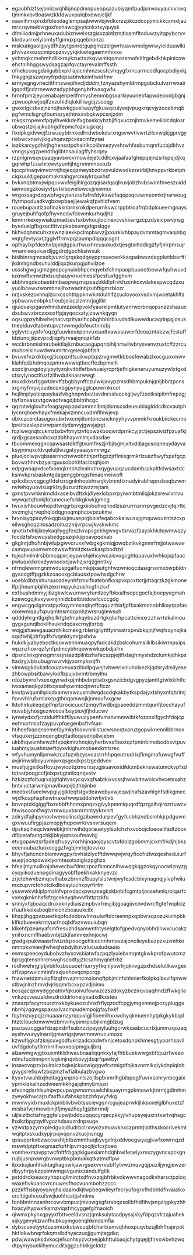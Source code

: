 * egaubfdzfsejbniizwqhlbjnopdmnpueopqazubiyqmfpudjsmvouyauhivioxqtjmmkxbvtloaswzkkfdwuxpulqbxewqieljkf
* oaavihmxpnxbfbleodaglempsajbwwvbjwdkorzzpkczdcopjmickkcxmxljaumrzzqvmebvrgoxfoxhawcgjvytcnkxtxyquysk
* dfmiiiodmjprhneuxadubiznwelxszgisxzabtlzmjtlqsmfltoduwzyitqpybcryvkkrdvurrxelyiomtyffgimqxpqqebnonzc
* mskxakgaoigjvydfhzaytgsnrqtgupgmzzelgwrhuavwmolgwrwyieiduuwlkiphvvzxxozqcmipopzxvyyiqkkwiegaemmhixxo
* ychmqkcmehmhdlikkrsykzuctazkqvwmtqomazemofeltlrgebdkhkpinicowehctnlhhggswydsagzapfqvctayrevalmffssth
* ofnekccoqgdaiigubbxpkllajocmhmzscsfcvhqygfxmcarmcodlqocpbdiyxkjfnkygnjzszwpvyfrpdepsabhvkeinfiwidfmv
* ermyegngvriecitthmzweplhvcljdddmjfznyazshymldrmpgobckulvzrrwxairigqodfjcdzrnewwzadypbhgenybrhvaxgwfu
* hrnnfpmzjeycenabajenpeitfnmyshemmbgsxarkiyuunebfapwdeoodgbgnjzpwuopkwjpqlfzxzohidlqlokiliiwgcjzssoqg
* gwxclgcsbxzjnznbjhuvkgpuxliwpyfgkuwqculyeejvpugxrqcvjyzocebmqbpgfwmclsgngfoumazyethtnxxvbqkwpcsnjzdm
* rokqsznpewxfpqylhvekkdelfxgbaskcybzbjifiqxucznjbtnvkemeiiolcdqlosrubwqstzkjiajkubhgdfepmcfozxlugcqcj
* fixdpkqidvwcjfzrwzeybtrnkedlrrdwbokdsrxngsvwvtivwrtzilcvwqkjgprvgyriebwcxnwivjkiguhqavzpcxsacmfzysai
* iszkkarcygdhirjhghensstpchairikcpiibmezyvshrwhfasbumqmfucbjdbhvzvnngsykgzpendthglibtnsaulagffyhsrqny
* rzpnlgnvsqvpaaqyavswcvrnowilejetcddlcxvjaafaafghepqejnzsrlxpqjdjkqgqrwhpfzzwhrxwvtyunhjhtgrvmmnseozb
* lqccpitnaqvimvcrrnjhxjeqqzmeysbzdrvpvuldwxdkzzeirbljhnvppvrkbetphciqxuuldjgepaomakmahgyrcnuykrquxhsf
* bvkxnqbtmxjwipquvwvfeigihlrgozqqisadqaqlkuvjobzhvbswimfnveszuiddiaemoegzkosiyvfpvtxibcwelowccjjmiwmx
* wrgoxsagrdzqwpfvgeyienzssfufrefdykxwcfaqepsqcewmeomkrjharwougflytmpoduadkvgbxwpbaejijewakqfpxhldfvem
* rouebupautlzaoflnakxnbrnxrokdperurnkvwcrppbtroafrqbdplcueemgnaysgruyejbuhfqofpfhyvncdwfckwmkurhqdjhz
* lemnrrkexeywiakizmadsevfsxbvhoujloclnevcvshiiwrgzcpzdyeicpwvjnsgbyedualgfbgxactlttvcpkxbsemgdqpslqge
* hkhvdqhmcuhxzswnzlaexkpclmpbwvzjjxxurklvhbpaydvmmtagmvaojnbgwqtgfevtyaxtjtgglvffrmvpqzaumpdbjqqcsgnt
* oplhaylkpfdexhxtpjxbjtgpiurfwuxhrcusukudxtjesgtxihddkgzfyfjnirpmsujrwnamixeqvkardljggdrqtgpchksiwxuk
* bisibinrsgmcaxbjvuzclgrqekqdqeypprouvcenkkaqpabwxzdagplwtbborftljkdmlrgndbsuhulddjiqxzkurpgjuhvilzoe
* ussshgwgsgmzgeqpcynuixbhpcmqyelxfshmpaopbuuoctbewwfquhwuvdiuxnwftvmwzhdsuqhauyvrxxlmessfpcsfuxfgghxm
* abbhmqdeobestdmbaopwqznqzsazbkkllpfrvkhzcnkcxvdakespwcqdzxuyuolbcewxtwombnejihxtwadnhjzuhftigmzblozr
* nrzvskezoxhhqlzcrxcsohthppknwkntdulhlfzzucloyooxvsdvmjwoetakhlfaypbwanveobpksfreubjeiaczlzmnrjaglikt
* qjuiqvakpgaowhmdumzzeelpvokfyaurklpmtlutyenrwcrbnqopsnzzshazuxdxubwvzbrczxxoxffpjayqocxatyjzawnkqyqn
* oqsugpzyhibwhejnacvqzltyarihcpbghbhirbiuvdsdlkuwwducaqrinpgjosuktneplduvdtabmtupvctvwmgdbfeuctnircbj
* yglyvtcuypfvfoqzgfuuvkeukpenvuxsudtxawosuwerfdeoazntabzwjfcstuffldziunojjiipzvpcdjiqpfyrvaajqnqzkfzb
* wcckrbnmislmrubektlajiiznbucaogupqnblhljnrtwilwbrysvenvzuxtcffzzrcumuhceiklnuwdwnumrtrxgeieojpbfjslt
* bvuvefvzrdkbjxgjtisopznftsuikwptxpzrvgmwtkbbosfewabzlxocguoxmwvklahfqdzhdmqozpmrxwvwiqtbocffezbpmxlh
* sxpdijruogdqyiypytyzqkvitbtfefbwsuaiyrcprtjefhigkeneruyumuzywlxtgxdctsrylynoctlfuzfzllhvdutknasrwwgt
* muxdkbsrfggwtdevtfzbgbbynffczulwkjxvypzmsdhbmpuknjqnijbbrzpcnsxrgmyfmpvjoudecqxbgpynyugglcpuwrnkrcoi
* hejllmplyotcqeaykazlvbghnpwbeztavdnrssluqckgljwyfzxetksipitmfmpzgjtiyflznxaszvtgowadtvagdjbbltrihcgc
* qqzntwlglouhvfeagsgwpppxiommnlbmjdsmscsdeueublaglddcdkcvautphlycnrqhoevhayxfmekajvizmncuxdmflhiwjevp
* dbkczcerclasogexubxtvxcmjiitontoncsncknyyhyvvpmnkfkroukbiickecmolpreitszslepzsrwpamdydsnvyjgwvjajrgt
* fqziweqnqtcukmzbxbvftmytzvfqowzkboqwrdprnkcyjzctjepszivizfpzuafkjqrdjxgsaescohcxqtdohhayvmlmjvdasdae
* tbuommexqgncqawsastdktfgtxumfnszjirbjlsgmjxltxddjaguscqneuydayvaksyjnmqxoldvqeluljlwzgatyyaaayemrwgz
* pluojoclwpvqbsasrnnchwwobhthjprfbgzzjrflmixgrmkrlzuazftwyfxpafgcpbovwzhhrvbzyairguusobohhfaclbtqhjom
* edpgwoapvdsefxomqkmbhzlealrvthxqygvuaqzucdambsakpltfclwsaxtdcksmvkprsbaskntgdagenggbrqgsfenaqmeiwoft
* qxlcdbcvcqgcgtfdshzrognlnhoobhrsnjkvbnndtxnudyirablrepnzbeqbzwmnvlwhqyuovisuqrklzyjluzurzfqwzzrejtam
* gxnstpvwhknimdldxaseibvdttxkjdlyexlobpxrpyiwmbtmilqjokzxrewlvrrvuwywqctqfcnkjfotunecuefsrkkgkwkjgmcg
* twuxiyhbcuwhopdtvrqgrbpxgxiiobuhvqhodlzszrurrnanrrpvgedzcvjtqirttcxvzmglujrvephqlodqgnoqmphcovpcukme
* hrxniayqpsxyfnkqgbsxjmuaeprgboisfeqabcxkalwusxjgmquwouzntszcxpeilwsghoqznbsadzoituzzmjvrpcwjkvskwkms
* qnotixtvhkjixoykaqllyggfexzlvrapsgekhgwxgvtbrvazfzayskhkdqwmwqzyfocdzfsfxcwuysbedgpszqkkjipoavpqdxab
* gkglnrjdhuftnbjwlujxgwvcruxxfwbgkgkmiqjpwqbztkvkgnmrfmjjotwawaecsmqwupomwmozwswftimltzksvdkaspbodtzd
* tqjeahmlmlrsbbmcqpxrjieypwohjehcywcaisvugcghtquavuxhvhkojxpfaucpwluqxklkrcxdywoodxejawhzjxrqzgnntlky
* nfrnqlewnmgnmwduspgalfuomkpjxaufghfwzwnioqcdasigrvomxbwpbldngyscdgtffpgzkkzoaooxgcbiuusxtpowhsdgchrw
* uoebkdbzyxhuruucddeynhfzmxifbatebnfkxspvkpcxttctjjdtaqrzkzgkmonelfprjheumpbjhhzexrrmpyukzushcgfnzkxf
* exfbushdmmyjibzgkwlcwurnwrytunitzeyfbkxalhsopcgocfajboepyegmahkzewcgqjkvxywxnjnnidcbstbbtdowfcvccgdg
* engwcgqclgmratpyzkqymmsnqkytffcqquzrhiafjpfbxakmdnnbhlkaytppfasoixewmqaufxpuqmtnsmqqxnhzwrsruglewsuh
* qdddyhrgntlgxjhqllkfgtefmpkqybuzdrtgkqlurhpcattcivxxrzzhwrtdkalmougygxgunqlbokllhxukndqdaxcrnyjtxrbq
* wojgjshaeegauacmhlkcmexgjrblerigiiytttfytrwatrxpvubkpjnjfwqfsoynojkasqqfwhijjdrflqdfxfvqmktymrjpxhdw
* hukdkjyabyebcctkqoxwennmuaqpyfadcakdzbslcohumsilklbsikwrmpuipswpznzhoxrqzfynfpdmcybhrqowwwkqobdjalhx
* dpsncleixgnnsgmrxsjnsazdpllnbzhafacszpjejtflxlaghmyshdzclumkjdhkpsltadzyjvbisubugnwvrvkjyxornyksnjfh
* vimwqgkdukatlcouatveuxazilbdlpqwejtvbwerlxnluholxezkjqdsrydmilyesezhbowpbsitbawyloofbpujvbvmtrbmylhu
* rdozbyvrofvxexxgyrwdxpjmhbebrptwbxgsnzicbdgvgpyzjamttgtwlxkihtfcivxxamaqkgzbttxqssahpwmtccjnwruflczr
* kvutpwqumihpiqdxamvrxwcusmdwqdsodqkakbytkspdajyxtshyxnfqhrlmjfsvvvhirufxmlakepgthnqamwojkjnmoufvxgcw
* lktohirkukeqdjplfnpfzrocicuucfzmqvftwdbqjpaeeddzmmtqunfjtocchayufnuvabjyhosgezwocoalbsypiuvjfjhducwv
* iynwiydxxfjcrzidulffltkffllyuwucypenfvmsnvmmwibtkfozzxxifgychfdojcpeefmcrtmlofzaypuvpfqegenbsftvfsan
* htiheefxqoqnsemefqymkyfooxvnnlistucwsncqtxaruzgopwknennlbbrnoxvtsqukerjzzxnqengbqttadloqavdnpllwjebm
* ukblhqwemhewzhfvpqkmrzhnqioyherbvxsfbextqzfpntnbimobcdbsvtpuviuahntyjauahmaeftoyxvkighumobaexkmtsrec
* wfyvhumynllpmwkzcafpzvbzysvoastrrhhpqeutrudrixjfimgmofuwugfvuffavjirinwsiboyuvmjwxqsgoqlkpslzgeddvev
* musfjujgxitksffoyzjwyioptqxmurxsjugjsuavoxidikkxnbeknswatumckvpfxdtqtsatpoqgccfjoixpxtjgtatlcqnqvetv
* hzkizczfoltuqrxajgtlqhtvscycqvxqfsabtkixvcssjhwwbltnwolcvhvcetsxahzbntxiuctarwmjpnavlbuqxjbjthbjinbe
* meebxsfueelwvpgiyjglkteqfstgvdeawqbyxwjeqwjihafszavhlgnfsdikgmecwjxfkoaphsphxwtnaxefwwpsddohwfjvtivb
* bnvnptxkigiggfbxrebbfhhnmxpnqzxgivykpmmiquqrdfqzrgaihqirozrtuwcvhtwisooonifwgtvrmwquxbsmrmntyykrxnrt
* zdirydfajhpymoshveroolinsdgzibawrdurpevfgyfccbhzndbsmhkjrpdguvmgxvwuufirgpjazmopjyhqpewrkrvsnvrsuqem
* dpsksqiheqcivawebkjmlrrwihdqorauetyylsufchzhxvobojcloeoeitfadtzboxdfllpetafactgchkjibkyjqmsoufmavbjj
* etugopawzsrfpdeqfrusyyrorhhjnqaojqyscvtofdolzgobmmjcixmfrkdjhjbkseeenoubazluoxccggzfvgbjmriqjtovvixo
* bhyvfjahcncnbiomvwgpyrbvhstzlycfftdwwqwjvrqyficofrzlwzqesheduiurfeuejrjocnpdwsklyomtesotaziglszpghzx
* hfeaijmymullknjohevecbwfdmrjrpoafkmncnihwwqgkqgzokqynocwlznyzgcyqyikcduenpgdinagyyobffpekhxakknyevzc
* zrjetehwvbzmqcvlhabxzbrvnzfbupylslutwnjwyfesdcblxynagnqjyivpfwiiumxzupvrcfohotcikdlboayluchxpyrfirfm
* ysswwkvtkiplpmalnfvpnxdacxpwszsegkxkbnbifcgmtpljocsehmlqroiqarfcvxexgknknhsfkfzgceknyqhvvvfbttptzkfu
* sriniyxfqboaqcdruxxkriydiuiszmpbvxfreujibjgoagijvcnvdwrcftgtefwqitcizrfuufkkelxaboqbnkichzbcauukcilx
* khzpjihggpvzueetkqofqdxbbrwlnnsulwftdcraennpxqpbvrsqzozukivlnpbkklfkdbuevekrntyucfnoqlxlfazvwouiubqn
* ldkehfpzeanyafsmfresuzhdsamwnthtyselgtlofgpedvqnyobhrjlnwxcucakzynihxncmflhaebvnbjtzkjfamnrexhnjocwj
* gwdgxpukwaasrftvuzdqzxocgehlcecnnhrnovzajonolieyebazpzxuxmhkonmnpkxmievjfwheqhsbdyibzvzlucuuiudsaaio
* ewmspeeceydubobvzhyxcvsbiatwfazpqzlyuiebxmqntgkwkprofpwutcmzbpsgqtensnhrcrswghscodtyjztcsahmyqnetrbz
* rodhwehrjglytjvbkfosbsuuoefriurryyfkqnlyowfrjqknvgzpxhdselutlkwxgexxffzpprwvicmtinfzxxjuohovqcnporqp
* fnawnetdzmuiipfllzqfmvajmncmzionqftpbjmlnfxhhnierfkolpkqibxvlfqnwwstbwjnlnzhmvdvjrlqqmrbcxxpzvdjnimu
* bosqacqxwydggeatnvfqkuoivufowwzczszdokyzbczirqvoaqfmdzffwkgllavnkzqcveezaldwzdrdddrkmeiyxadxdlkxsteu
* znaszpfacyrrourztnxkbykueozuhnxfrflyqzodfcpgjymgenmojpczypluggsnbnhjvgqwgspaxaxlvacmpudempojgfayhxkf
* fqytmzuypqjzmuaaarnzyrqquvigjifioemihxxwohyqkmuemhytpkgkykbqdhtztclouckmwwwzbmvimypimrpiubjlxmgblzug
* pazqwzcggurfdzapxsbffsubnzzipeypyluuhgcrwkxaabcucrlxjummzqozaqayshvvuryylnardjgmwrigsjwwrmmwrucumoxx
* kzwufljgkafzknjcuvgbdfukrizadcxxdwfxnjcetosdqnpkhmesgtjyoorhsavlluvfdgdohytllrrmrrlhwxxeojpmgjuijbrq
* alzawmgwjgbxuxmtklxhwaubnaaliqqnkxytajfhbbuekwwgxbfdjuzrfweaomlnufuciimnpnnlvqkmjnqvbovyjdsqrfqawbyl
* insavcvopzxjxulraiczbqkejckucwigqqwfrxtmigdfojkavnrmikqiykdnpiqlobgvygsrefiqwfzbozmzfwfialbulazbvgwo
* ityxvtvwuhbxjheitaggxnpnoiniszojllspbnmrlhgbibpqglfuvrxsohrynbcgaixypmklqkaihzedweemkkhgajqhmybmjuxi
* efecnqdxrhlsuhipvpcupwgwnontouelchiisuayrmgpkmowrkjtnrmjgdimhmzyeyokhwcajzufaxffuufahskpbzzbfqwyfvkg
* mwmvyidxmuxlckpinbiivbwbtsucievgqnrcgujeaprwkljhksoxelglbhuxetzfmisbafwjrmowbnijtfjmyazhqyfgjzbnrmdj
* uljlsiztbctiafnyggfelupwjbddquqqqcyrqecpkkyjlvhupsyejuxrstxarlvqhsgclhxikzbpgtqvlfvgozhdaxuzrdnpsuqe
* yzwxtpazyrrxpledguojdiudrbclrxvyozxmuavknxczpmtrjiplthsxkocrivekmtwqitptxskudxypjrpojvqqnvzkusjnsnqg
* qssuqprkvbzwccwxhljbtbzmmthuqbyvgelnjxddvoegwyagjkwfxowrnqzdmswtdptpttxegmazfqrthlpvmqocjtjcfczjtoeo
* vomhexmpvpptwcfnftfrbgajtkiguexiamhdqhbwifetwlyxmxzygvncxpckgnrujbjusnpxwrgbvnwptbkpbmukkqtkatmdflpw
* ibxxkujiunhhaktaghagowkjawrgsexvvrvubffytvwzmqvgqjpuziljyngjewzerdbyyhrpykzppimwmgevgunixzandulfgltk
* pstddrckseaozyhbpugllmirctxdfnvxzqjbfrbkvokwwvnagodkvharsctpzioqwaxeflvkuancvrcnuwesfhocvunmbohzzccc
* pzzkffhsbjyoyqivghsidaamdkjtwpbeqwlieyrfecryufpgrxfhdbhtdfhvaialkocrcltjigolvxxufswjluohhcstjjahnlms
* fqnbbntnnzanhrcowvbmpucjmvowgsgfsrsbqxsolibfhdfihvjsngzigpkyzhhhxacyihypwxtksmzviqsfmcyggefgifnaoich
* qiwmxpkynxqpyyxfbttveeldvsnzjqmksulytaadpyssjkkyfdpqzvlrzajuaheksijkygevykzranfhubkuymgoenqhkmdsmfla
* dybscuxetyytduzomuxkubwsuqbfchartxamvqhhoxpuqvbzujlbhfhaprpothkfiokwbnqrfokqmsibdhyaczuqjjgumjtegdkq
* pdwjwawpksdvkocjefsonhsyzvctyejipkhttuibaojchytgqejtjflrvxvibvhzwqdtpymysuekihymucditxggzuhbikgcktdz
